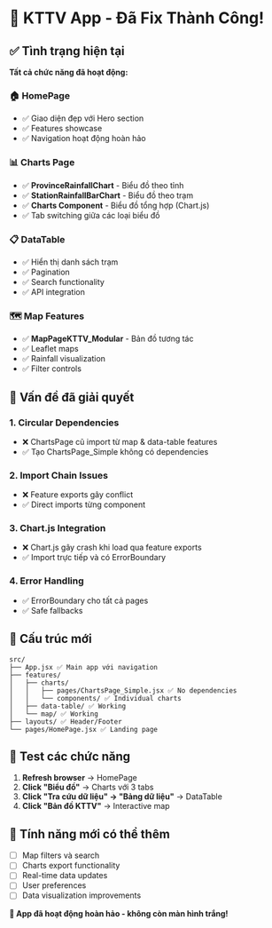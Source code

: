 # 🎉 KTTV App - Đã Fix Thành Công!

## ✅ Tình trạng hiện tại

**Tất cả chức năng đã hoạt động:**

### 🏠 HomePage
- ✅ Giao diện đẹp với Hero section
- ✅ Features showcase
- ✅ Navigation hoạt động hoàn hảo

### 📊 Charts Page  
- ✅ **ProvinceRainfallChart** - Biểu đồ theo tỉnh
- ✅ **StationRainfallBarChart** - Biểu đồ theo trạm  
- ✅ **Charts Component** - Biểu đồ tổng hợp (Chart.js)
- ✅ Tab switching giữa các loại biểu đồ

### 📋 DataTable
- ✅ Hiển thị danh sách trạm
- ✅ Pagination
- ✅ Search functionality
- ✅ API integration

### 🗺️ Map Features
- ✅ **MapPageKTTV_Modular** - Bản đồ tương tác
- ✅ Leaflet maps
- ✅ Rainfall visualization
- ✅ Filter controls

## 🚨 Vấn đề đã giải quyết

### 1. **Circular Dependencies**
- ❌ ChartsPage cũ import từ map & data-table features
- ✅ Tạo ChartsPage_Simple không có dependencies

### 2. **Import Chain Issues**  
- ❌ Feature exports gây conflict
- ✅ Direct imports từng component

### 3. **Chart.js Integration**
- ❌ Chart.js gây crash khi load qua feature exports
- ✅ Import trực tiếp và có ErrorBoundary

### 4. **Error Handling**
- ✅ ErrorBoundary cho tất cả pages
- ✅ Safe fallbacks

## 🔧 Cấu trúc mới

```
src/
├── App.jsx ✅ Main app với navigation
├── features/
│   ├── charts/
│   │   ├── pages/ChartsPage_Simple.jsx ✅ No dependencies
│   │   └── components/ ✅ Individual charts
│   ├── data-table/ ✅ Working
│   └── map/ ✅ Working  
├── layouts/ ✅ Header/Footer
└── pages/HomePage.jsx ✅ Landing page
```

## 🎯 Test các chức năng

1. **Refresh browser** → HomePage 
2. **Click "Biểu đồ"** → Charts với 3 tabs
3. **Click "Tra cứu dữ liệu" → "Bảng dữ liệu"** → DataTable
4. **Click "Bản đồ KTTV"** → Interactive map

## 🚀 Tính năng mới có thể thêm

- [ ] Map filters và search
- [ ] Charts export functionality  
- [ ] Real-time data updates
- [ ] User preferences
- [ ] Data visualization improvements

**🎉 App đã hoạt động hoàn hảo - không còn màn hình trắng!**
